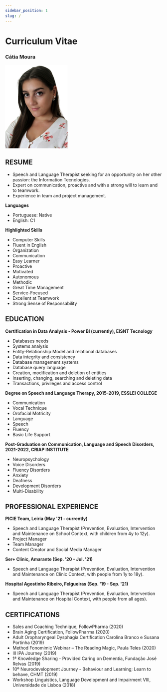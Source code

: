 ```yaml
---
sidebar_position: 1
slug: /
---
```


# Curriculum Vitae

### **Cátia Moura**

![picture 1](../images/973c9ac9568a441400cdb0ab6b1587e5e579c8ec81253db2a66ae21f03bef6c2.png)  

## RESUME
- Speech and Language Therapist seeking for an opportunity on her other passion: the Information Tecnologies.
- Expert on communication, proactive and with a strong will to learn and to teamwork.
- Experience in team and project management. 

**Languages**
- Portuguese: Native
- English: C1

**Highlighted Skills**
- Computer Skills
- Fluent in English
- Organization
- Communication
- Easy Learner
- Proactive
- Motivated
- Autonomous
- Methodic
- Great Time Management
- Service-Focused
- Excellent at Teamwork
- Strong Sense of Responsability

## EDUCATION

**Certification in Data Analysis - Power BI (currently), EISNT Tecnology**
- Databases needs
- Systems analysis
- Entity-Relationship Model and relational databases
- Data integrity and consistency
- Database management systems
- Database query language
- Creation, modification and deletion of entities
- Inserting, changing, searching and deleting data
- Transactions, privileges and access control

**Degree on Speech and Language Therapy, 2015-2019, ESSLEI COLLEGE**
- Communication
- Vocal Technique
- Orofacial Motricity
- Language
- Speech
- Fluency
- Basic Life Support

**Post-Graduation on Communication, Language and Speech Disorders, 2021-2022, CRIAP INSTITUTE**
- Neuropsychology
- Voice Disorders
- Fluency Disorders
- Anxiety 
- Deafness
- Development Disorders
- Multi-Disability

## PROFESSIONAL EXPERIENCE

**PICIE Team, Leiria (May '21 - currently)**
- Speech and Language Therapist (Prevention, Evaluation, Intervention and Maintenance on School Context, with children from 4y to 12y).
- Project Manager
- Team Manager
- Content Creator and Social Media Manager

**Ser+ Clínic, Amarante (Sep. '20 - Jul. '21)**
- Speech and Language Therapist (Prevention, Evaluation, Intervention and Maintenance on Clinic Context, with people from 1y to 18y).

**Hospital Agostinho Ribeiro, Felgueiras (Sep. '19 - Sep. '21)**
- Speech and Language Therapist (Prevention, Evaluation, Intervention and Maintenance on Hospital Context, with people from all ages).

## CERTIFICATIONS
- Sales and Coaching Technique, FollowPharma (2020)
- Brain Aging Certification, FollowPharma (2020)
- Adult Oropharyngeal Dysphagia Certification Carolina Branco e Susana Portinha (2019)
- Method Fonomimic Webinar – The Reading Magic, Paula Teles (2020)
- III IPA Journey (2019)
- 1ª Knowledge Sharing - Provided Caring on Dementia, Fundação José Relvas (2019)
- 10º Neurodevelopment Journey - Behaviour and Learning; Learn to behave, CHMT (2019)
- Workshop Linguistics, Language Development and Impairment VIII, Universidade de Lisboa (2018)

  
